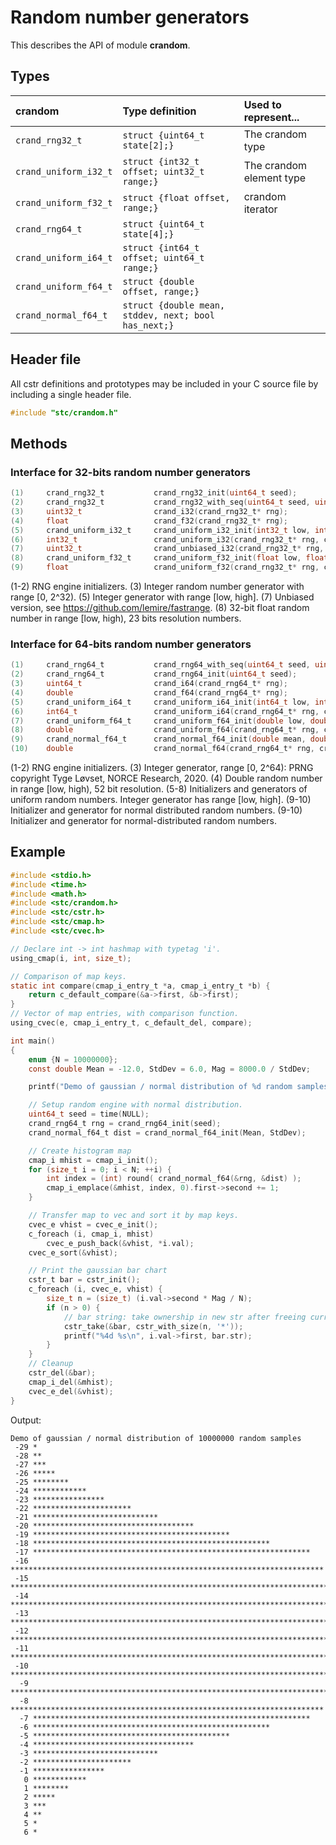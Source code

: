 # Random number generators

This describes the API of module **crandom**.

## Types

| crandom               | Type definition                                      | Used to represent...                 |
|:----------------------|:-----------------------------------------------------|:-------------------------------------|
| `crand_rng32_t`       | `struct {uint64_t state[2];}`                        | The crandom type                     |
| `crand_uniform_i32_t` | `struct {int32_t offset; uint32_t range;}`           | The crandom element type             |
| `crand_uniform_f32_t` | `struct {float offset, range;}`                      | crandom iterator                     |
| `crand_rng64_t`       | `struct {uint64_t state[4];}`                        |                                      |
| `crand_uniform_i64_t` | `struct {int64_t offset; uint64_t range;}`           |                                      |
| `crand_uniform_f64_t` | `struct {double offset, range;}`                     |                                      |
| `crand_normal_f64_t`  | `struct {double mean, stddev, next; bool has_next;}` |                                      |

## Header file

All cstr definitions and prototypes may be included in your C source file by including a single header file.
```c
#include "stc/crandom.h"
```

## Methods

### Interface for 32-bits random number generators
```c
(1)     crand_rng32_t           crand_rng32_init(uint64_t seed);
(2)     crand_rng32_t           crand_rng32_with_seq(uint64_t seed, uint64_t seq);
(3)     uint32_t                crand_i32(crand_rng32_t* rng);
(4)     float                   crand_f32(crand_rng32_t* rng);
(5)     crand_uniform_i32_t     crand_uniform_i32_init(int32_t low, int32_t high);
(6)     int32_t                 crand_uniform_i32(crand_rng32_t* rng, crand_uniform_i32_t* dist);
(7)     uint32_t                crand_unbiased_i32(crand_rng32_t* rng, crand_uniform_i32_t* dist);
(8)     crand_uniform_f32_t     crand_uniform_f32_init(float low, float high); /*  */
(9)     float                   crand_uniform_f32(crand_rng32_t* rng, crand_uniform_f32_t* dist);
```
(1-2) RNG engine initializers. (3) Integer random number generator with range \[0, 2^32). (5) Integer generator with range \[low, high].
(7) Unbiased version, see https://github.com/lemire/fastrange. (8) 32-bit float random number in range \[low, high), 23 bits resolution numbers.

### Interface for 64-bits random number generators
```c
(1)     crand_rng64_t           crand_rng64_with_seq(uint64_t seed, uint64_t seq);
(2)     crand_rng64_t           crand_rng64_init(uint64_t seed);
(3)     uint64_t                crand_i64(crand_rng64_t* rng);
(4)     double                  crand_f64(crand_rng64_t* rng);
(5)     crand_uniform_i64_t     crand_uniform_i64_init(int64_t low, int64_t high);
(6)     int64_t                 crand_uniform_i64(crand_rng64_t* rng, crand_uniform_i64_t* dist);
(7)     crand_uniform_f64_t     crand_uniform_f64_init(double low, double high);
(8)     double                  crand_uniform_f64(crand_rng64_t* rng, crand_uniform_f64_t* dist);
(9)     crand_normal_f64_t      crand_normal_f64_init(double mean, double stddev);
(10)    double                  crand_normal_f64(crand_rng64_t* rng, crand_normal_f64_t* dist);
```
(1-2) RNG engine initializers. (3) Integer generator, range \[0, 2^64): PRNG copyright Tyge Løvset, NORCE Research, 2020.
(4) Double random number in range \[low, high), 52 bit resolution. (5-8) Initializers and generators of uniform random numbers.
Integer generator has range \[low, high]. (9-10) Initializer and generator for normal distributed random numbers.
(9-10) Initializer and generator for normal-distributed random numbers.

## Example
```c
#include <stdio.h>
#include <time.h>
#include <math.h>
#include <stc/crandom.h>
#include <stc/cstr.h>
#include <stc/cmap.h>
#include <stc/cvec.h>

// Declare int -> int hashmap with typetag 'i'.
using_cmap(i, int, size_t);

// Comparison of map keys.
static int compare(cmap_i_entry_t *a, cmap_i_entry_t *b) {
    return c_default_compare(&a->first, &b->first);
}
// Vector of map entries, with comparison function.
using_cvec(e, cmap_i_entry_t, c_default_del, compare);

int main()
{
    enum {N = 10000000};
    const double Mean = -12.0, StdDev = 6.0, Mag = 8000.0 / StdDev;

    printf("Demo of gaussian / normal distribution of %d random samples\n", N);

    // Setup random engine with normal distribution.
    uint64_t seed = time(NULL);
    crand_rng64_t rng = crand_rng64_init(seed);
    crand_normal_f64_t dist = crand_normal_f64_init(Mean, StdDev);

    // Create histogram map
    cmap_i mhist = cmap_i_init();
    for (size_t i = 0; i < N; ++i) {
        int index = (int) round( crand_normal_f64(&rng, &dist) );
        cmap_i_emplace(&mhist, index, 0).first->second += 1;
    }

    // Transfer map to vec and sort it by map keys.
    cvec_e vhist = cvec_e_init();
    c_foreach (i, cmap_i, mhist)
        cvec_e_push_back(&vhist, *i.val);
    cvec_e_sort(&vhist);

    // Print the gaussian bar chart
    cstr_t bar = cstr_init();
    c_foreach (i, cvec_e, vhist) {
        size_t n = (size_t) (i.val->second * Mag / N);
        if (n > 0) {
            // bar string: take ownership in new str after freeing current.
            cstr_take(&bar, cstr_with_size(n, '*'));
            printf("%4d %s\n", i.val->first, bar.str);
        }
    }
    // Cleanup
    cstr_del(&bar);
    cmap_i_del(&mhist);
    cvec_e_del(&vhist);
}
```
Output:
```
Demo of gaussian / normal distribution of 10000000 random samples
 -29 *
 -28 **
 -27 ***
 -26 *****
 -25 ********
 -24 ************
 -23 ****************
 -22 **********************
 -21 ****************************
 -20 ************************************
 -19 ********************************************
 -18 *****************************************************
 -17 **************************************************************
 -16 **********************************************************************
 -15 ******************************************************************************
 -14 ***********************************************************************************
 -13 ***************************************************************************************
 -12 ****************************************************************************************
 -11 ***************************************************************************************
 -10 ***********************************************************************************
  -9 ******************************************************************************
  -8 **********************************************************************
  -7 **************************************************************
  -6 *****************************************************
  -5 ********************************************
  -4 ************************************
  -3 ****************************
  -2 **********************
  -1 ****************
   0 ************
   1 ********
   2 *****
   3 ***
   4 **
   5 *
   6 *
```